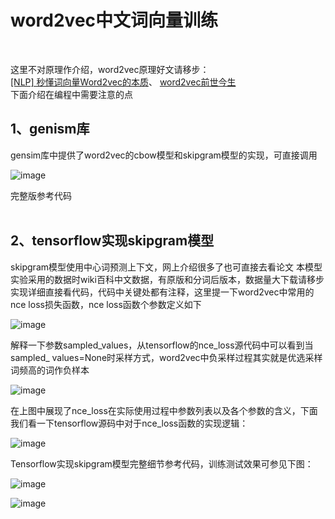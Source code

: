
word2vec中文词向量训练<br>
======
<br>

这里不对原理作介绍，word2vec原理好文请移步：<br>
[[NLP] 秒懂词向量Word2vec的本质](https://zhuanlan.zhihu.com/p/26306795)、
[word2vec前世今生](https://www.cnblogs.com/iloveai/p/word2vec.html)<br>
下面介绍在编程中需要注意的点

1、genism库<br>
-------
gensim库中提供了word2vec的cbow模型和skipgram模型的实现，可直接调用

![image](https://github.com/zlsdu/Word-Embedding/blob/master/phone/word2vec1.png)

完整版参考代码<br>
<br>

2、tensorflow实现skipgram模型<br>
-------
skipgram模型使用中心词预测上下文，网上介绍很多了也可直接去看论文
本模型实验采用的数据时wiki百科中文数据，有原版和分词后版本，数据量大下载请移步
实现详细直接看代码，代码中关键处都有注释，这里提一下word2vec中常用的nce loss损失函数，nce loss函数个参数定义如下

![image](https://github.com/zlsdu/Word-Embedding/blob/master/phone/word2vec2.png)

解释一下参数sampled_values，从tensorflow的nce_loss源代码中可以看到当sampled_ values=None时采样方式，word2vec中负采样过程其实就是优选采样词频高的词作负样本

![image](https://github.com/zlsdu/Word-Embedding/blob/master/phone/word2vec3.png)

在上图中展现了nce_loss在实际使用过程中参数列表以及各个参数的含义，下面我们看一下tensorflow源码中对于nce_loss函数的实现逻辑：

![image](https://github.com/zlsdu/Word-Embedding/blob/master/phone/word2vec4.png)

Tensorflow实现skipgram模型完整细节参考代码，训练测试效果可参见下图：

![image](https://github.com/zlsdu/Word-Embedding/blob/master/phone/word2vec5.png)

![image](https://github.com/zlsdu/Word-Embedding/blob/master/phone/word2vec6.png)
